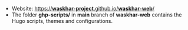 * Website: [https://__waskhar-project__.github.io/__waskhar-web__/](https://waskhar-project.github.io/waskhar-web/) 
* The folder __ghp-scripts/__ in __main__ branch of __waskhar-web__ contains the Hugo scripts, themes and configurations.
